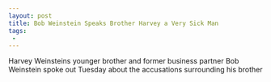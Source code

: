 ```yaml
---
layout: post
title: Bob Weinstein Speaks Brother Harvey a Very Sick Man
tags:
 -
---
```

Harvey Weinsteins younger brother and former business partner Bob Weinstein spoke out Tuesday about the accusations surrounding his brother
